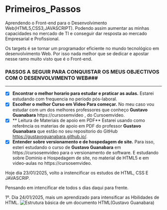 # Primeiros_Passos
 Aprendendo o Front-end para o Desenvolvimento Web(HTML5,CSS3,JAVASCRIPT). Podendo assim aumentar as  minhas capacidades no mercado de TI e conseguir dar resposta ao mercado Empresarial e Profissional.

Os targets é se tornar um programador eficiente no mundo tecnológico em desenvolvimento Web. Por isso nada melhor que se dedicar e apostar nesse ramo muito visto que é o Front-end.

### **PASSOS A SEGUIR PARA CONQUISTAR OS MEUS OBJECTIVOS COM O DESENVOLVIMENTO WEB**###
---
- [x] **Encontrar o melhor horario para estudar e praticar as aulas.**
      Estarei estudando com frequencia no período pós-laboral.
- [x] **Escolher o melhor Curso em Video Para começar.**
     No meu caso vou estudar com um dos melhores professores que conheço **Gustavo Guanabara**  https://cursosemvideo  , do Cursoemvideo. 
- [x] ** Leitura de Materiais de apoio em PDF**
      Estarei usando como referência os materias de apoio em PDF do professor **Gustavo Guanabara** que estão no seu repositorio do GitHub https://gustavoguanabara.github.io/.
- [x] **Entender sobre versionamento e de hospedagem de site.**
      Para isso, esteri estudando o curso de **Gustavo Guanabara** em https://cursosemvideo para o versionamento de software. E estudando sobre 
 Dominio e Hospedagem de site, no material de HTML5 e em video-aulas no https://cursosemvideo.

 Hoje dia 23/01/2025, volto a instencificar os estudos de HTML, CSS E JAVASCRIP.

 Pensando em intencificar ele todos s dias daqui para frente.
 
 1º. Dia 24/01/2025, mais um aprendizado para intensificar as Hbilidades de HTML.
![Estrutura básica de um documento HTML(Gustavo Guanabara)](https://github.com/user-attachments/assets/95035538-f5fa-48f3-97ba-9ed3203f4852)

